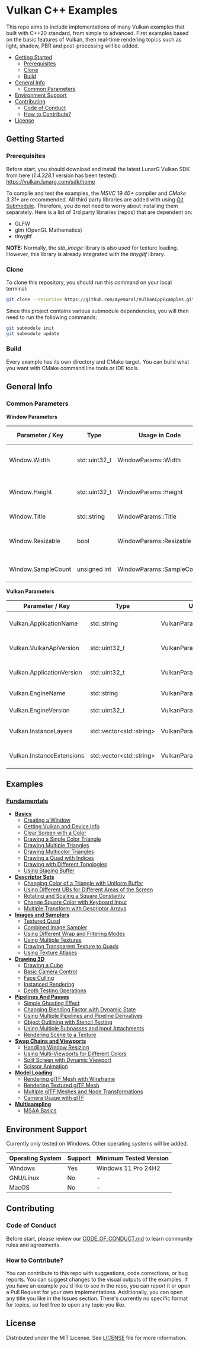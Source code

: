 # Vulkan C++ Examples

This repo aims to include implementations of many Vulkan examples that built with C++20 standard, from simple to advanced. First examples based on the basic features of Vulkan, then real-time rendering topics such as light, shadow, PBR and post-processing will be added.

- [Getting Started](#getting-started)
  - [Prerequisites](#prerequisites)
  - [Clone](#clone)
  - [Build](#build)
- [General Info](#general-info)
  - [Common Parameters](#common-parameters)
- [Environment Support](#environment-support)
- [Contributing](#contributing)
  - [Code of Conduct](#code-of-conduct)
  - [How to Contribute?](#how-to-contribute)
- [License](#license)

## Getting Started

### Prerequisites

Before start, you should download and install the latest LunarG Vulkan SDK from here (*1.4.328.1* version has been tested): https://vulkan.lunarg.com/sdk/home

To compile and test the examples, the *MSVC 19.40+* compiler and *CMake 3.31+* are recommended. All third party libraries are added with using [Git Submodule](https://git-scm.com/book/en/v2/Git-Tools-Submodules). Therefore, you do not need to worry about installing them separately. Here is a list of 3rd party libraries (repos) that are dependent on:
- GLFW
- glm (OpenGL Mathematics)
- tinygltf

**NOTE:** Normally, the *stb_image* library is also used for texture loading. However, this library is already integrated with the *tinygltf* library.

### Clone

To clone this repository, you should run this command on your local terminal:

~~~bash
git clone --recursive https://github.com/myemural/VulkanCppExamples.git
~~~

Since this project contains various submodule dependencies, you will then need to run the following commands:

~~~bash
git submodule init
git submodule update
~~~

### Build

Every example has its own directory and CMake target. You can build what you want with CMake command line tools or IDE tools.

## General Info

### Common Parameters

**Window Parameters**

| Parameter / Key    | Type          | Usage in Code             | Description                             | Default Value |
|--------------------|---------------|---------------------------|-----------------------------------------|---------------|
| Window.Width       | std::uint32_t | WindowParams::Width       | Initial width of the window (in pixel)  | 800           |
| Window.Height      | std::uint32_t | WindowParams::Height      | Initial height of the window (in pixel) | 600           |
| Window.Title       | std::string   | WindowParams::Title       | Title of the window                     |               |
| Window.Resizable   | bool          | WindowParams::Resizable   | Specifies window is resizable or not    | false         |
| Window.SampleCount | unsigned int  | WindowParams::SampleCount | Sample count of the window              | 1             |

**Vulkan Parameters**

| Parameter / Key           | Type                           | Usage in Code                    | Description                       | Default Value            |
|---------------------------|--------------------------------|----------------------------------|-----------------------------------|--------------------------|
| Vulkan.ApplicationName    | std::string                    | VulkanParams::ApplicationName    | Name of the Vulkan application    |                          |
| Vulkan.VulkanApiVersion   | std::uint32_t                  | VulkanParams::VulkanApiVersion   | Version of the Vulkan API         | VK_API_VERSION_1_0       |
| Vulkan.ApplicationVersion | std::uint32_t                  | VulkanParams::ApplicationVersion | Version of the Vulkan application | VK_MAKE_VERSION(1, 0, 0) |
| Vulkan.EngineName         | std::string                    | VulkanParams::EngineName         | Name of the engine                | "DefaultEngine"          |
| Vulkan.EngineVersion      | std::uint32_t                  | VulkanParams::EngineVersion      | Version of the engine             | VK_MAKE_VERSION(1, 0, 0) |
| Vulkan.InstanceLayers     | std::vector&lt;std::string&gt; | VulkanParams::InstanceLayers     | List of the instance layers       |                          |
| Vulkan.InstanceExtensions | std::vector&lt;std::string&gt; | VulkanParams::InstanceExtensions | List of the instance extensions   |                          |

## Examples

### [Fundamentals](/Examples/Fundamentals)

- **[Basics](/Examples/Fundamentals/Basics)**
  - [Creating a Window](/Examples/Fundamentals/Basics/CreatingWindow)
  - [Getting Vulkan and Device Info](/Examples/Fundamentals/Basics/GetDeviceInfo)
  - [Clear Screen with a Color](/Examples/Fundamentals/Basics/ClearScreenWithColor)
  - [Drawing a Single Color Triangle](/Examples/Fundamentals/Basics/DrawingSingleColorTriangle)
  - [Drawing Multiple Triangles](/Examples/Fundamentals/Basics/DrawingMultipleTriangles)
  - [Drawing Multicolor Triangles](/Examples/Fundamentals/Basics/DrawingMulticolorTriangles)
  - [Drawing a Quad with Indices](/Examples/Fundamentals/Basics/DrawingQuad)
  - [Drawing with Different Topologies](/Examples/Fundamentals/Basics/DrawingWithDifferentTopology)
  - [Using Staging Buffer](/Examples/Fundamentals/Basics/UsingStagingBuffer)
- **[Descriptor Sets](/Examples/Fundamentals/DescriptorSets)**
  - [Changing Color of a Triangle with Uniform Buffer](/Examples/Fundamentals/DescriptorSets/ChangingColorWithUB)
  - [Using Different UBs for Different Areas of the Screen](/Examples/Fundamentals/DescriptorSets/MultipleUniformBuffers)
  - [Rotating and Scaling a Square Constantly](/Examples/Fundamentals/DescriptorSets/Transformation2dWithUB)
  - [Change Square Color with Keyboard Input](/Examples/Fundamentals/DescriptorSets/BasicPushConstants)
  - [Multiple Transform with Descriptor Arrays](/Examples/Fundamentals/DescriptorSets/ArrayOfUB)
- **[Images and Samplers](/Examples/Fundamentals/ImagesAndSamplers)**
  - [Textured Quad](/Examples/Fundamentals/ImagesAndSamplers/TexturedQuad)
  - [Combined Image Sampler](/Examples/Fundamentals/ImagesAndSamplers/CombinedImageSampler)
  - [Using Different Wrap and Filtering Modes](/Examples/Fundamentals/ImagesAndSamplers/WrapAndFilteringModes)
  - [Using Multiple Textures](/Examples/Fundamentals/ImagesAndSamplers/UsingMultipleTextures)
  - [Drawing Transparent Texture to Quads](/Examples/Fundamentals/ImagesAndSamplers/SimpleBlending)
  - [Using Texture Atlases](/Examples/Fundamentals/ImagesAndSamplers/TextureAtlases)
- **[Drawing 3D](/Examples/Fundamentals/Drawing3D)**
  - [Drawing a Cube](/Examples/Fundamentals/Drawing3D/DrawingCube)
  - [Basic Camera Control](/Examples/Fundamentals/Drawing3D/BasicCameraControl)
  - [Face Culling](/Examples/Fundamentals/Drawing3D/FaceCulling)
  - [Instanced Rendering](/Examples/Fundamentals/Drawing3D/InstancedRendering)
  - [Depth Testing Operations](/Examples/Fundamentals/Drawing3D/DepthTestingOperations)
- **[Pipelines And Passes](/Examples/Fundamentals/PipelinesAndPasses)**
  - [Simple Ghosting Effect](/Examples/Fundamentals/PipelinesAndPasses/LoadStoreOps)
  - [Changing Blending Factor with Dynamic State](/Examples/Fundamentals/PipelinesAndPasses/DynamicStatePipelines)
  - [Using Multiple Pipelines and Pipeline Derivatives](/Examples/Fundamentals/PipelinesAndPasses/MultiplePipelines)
  - [Object Outlining with Stencil Testing](/Examples/Fundamentals/PipelinesAndPasses/BasicStencilTesting)
  - [Using Multiple Subpasses and Input Attachments](/Examples/Fundamentals/PipelinesAndPasses/MultipleSubpasses)
  - [Rendering Scene to a Texture](/Examples/Fundamentals/PipelinesAndPasses/OffscreenRendering)
- **[Swap Chains and Viewports](/Examples/Fundamentals/SwapChainsAndViewports)**
  - [Handling Window Resizing](/Examples/Fundamentals/SwapChainsAndViewports/SwapChainRecreation)
  - [Using Multi-Viewports for Different Colors](/Examples/Fundamentals/SwapChainsAndViewports/MultiViewport)
  - [Split Screen with Dynamic Viewport](/Examples/Fundamentals/SwapChainsAndViewports/DynamicViewport)
  - [Scissor Animation](/Examples/Fundamentals/SwapChainsAndViewports/ScissorAnimation)
- **[Model Loading](/Examples/Fundamentals/ModelLoading)**
  - [Rendering glTF Mesh with Wireframe](/Examples/Fundamentals/ModelLoading/GltfMeshWireframe)
  - [Rendering Textured glTF Mesh](/Examples/Fundamentals/ModelLoading/GltfMeshTextured)
  - [Multiple glTF Meshes and Node Transformations](/Examples/Fundamentals/ModelLoading/GltfMultipleMeshes)
  - [Camera Usage with glTF](/Examples/Fundamentals/ModelLoading/GltfCamera)
- **[Multisampling](/Examples/Fundamentals/Multisampling)**
  - [MSAA Basics](/Examples/Fundamentals/Multisampling/MsaaBasics)

## Environment Support

Currently only tested on Windows. Other operating systems will be added.

| Operating System | Support | Minimum Tested Version |
|------------------|---------|------------------------|
| Windows          | Yes     | Windows 11 Pro 24H2    |
| GNU/Linux        | No      | -                      |
| MacOS            | No      | -                      |


## Contributing

### Code of Conduct

Before start, please review our [CODE_OF_CONDUCT.md](/CODE_OF_CONDUCT.md) to learn community rules and agreements.

### How to Contribute?

You can contribute to this repo with suggestions, code corrections, or bug reports. You can suggest changes to the visual outputs of the examples. If you have an example you'd like to see in the repo, you can report it or open a Pull Request for your own implementations. Additionally, you can open any title you like in the Issues section. There's currently no specific format for topics, so feel free to open any topic you like.

## License

Distributed under the MIT License. See [LICENSE](/LICENSE) file for more information.